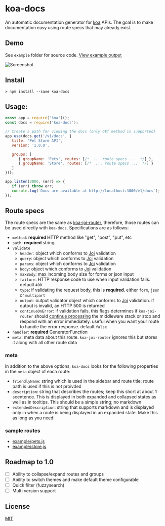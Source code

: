 # koa-docs
An automatic documentation generator for [koa](https://github.com/koajs/koa) APIs. The goal is to make documentation easy using route specs that may already exist.

## Demo

See `example` folder for source code. [View example output](http://a-s-o.github.io/koa-docs/example.html)

![Screenshot](http://i.imgur.com/jUcraT6.png)

## Install

    > npm install --save koa-docs

## Usage:

```javascript
const app = require('koa')();
const docs = require('koa-docs');

// Create a path for viewing the docs (only GET method is supported)
app.use(docs.get('/v1/docs', {
   title: 'Pet Store API',
   version: '1.0.0',

   groups: [
      { groupName: 'Pets', routes: [/*  ... route specs ...  */] },
      { groupName: 'Store', routes: [/*  ... route specs ...  */] }
   ]
}));

app.listen(3000, (err) => {
   if (err) throw err;
   console.log(`Docs are available at http://localhost:3000/v1/docs`);
});
```

## Route specs
The route specs are the same as [koa-joi-router](https://github.com/pebble/koa-joi-router#route-options), therefore, those routes can be used directly with `koa-docs`. Specifications are as follows:

- `method`: **required** HTTP method like "get", "post", "put", etc
- `path`: **required** string
- `validate`
  - `header`: object which conforms to [Joi](https://github.com/hapijs/joi) validation
  - `query`: object which conforms to [Joi](https://github.com/hapijs/joi) validation
  - `params`: object which conforms to [Joi](https://github.com/hapijs/joi) validation
  - `body`: object which conforms to [Joi](https://github.com/hapijs/joi) validation
  - `maxBody`: max incoming body size for forms or json input
  - `failure`: HTTP response code to use when input validation fails. default `400`
  - `type`: if validating the request body, this is **required**. either `form`, `json` or `multipart`
  - `output`: output validator object which conforms to [Joi](https://github.com/hapijs/joi) validation. if output is invalid, an HTTP 500 is returned
  - `continueOnError`: if validation fails, this flags determines if `koa-joi-router` should [continue processing](#handling-errors) the middleware stack or stop and respond with an error immediately. useful when you want your route to handle the error response. default `false`
- `handler`: **required** GeneratorFunction
- `meta`: meta data about this route. `koa-joi-router` ignores this but stores it along with all other route data

### meta

In addition to the above options, `koa-docs` looks for the following properties in the `meta` object of each route:

- `friendlyName`: string which is used in the sidebar and route title; route path is used if this is not proivded
- `description`: string that describes the routes; keep this short at about 1 scentence. This is displayed in both expanded and collapsed states as well as in tooltips. This should be a simple string; no markdown
- `extendedDescription`: string that supports markdown and is displayed only in when a route is being displayed in an expanded state. Make this as long as you need.

### sample routes

* [example/pets.js](example/pets.js)
* [example/store.js](example/store.js)

## Roadmap to 1.0

* [ ] Ability to collapse/expand routes and groups
* [ ] Ability to switch themes and make default theme configurable
* [ ] Quick filter (fuzzysearch)
* [ ] Multi version support

## License

[MIT](LICENSE)
